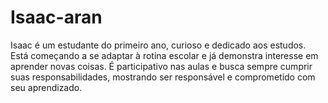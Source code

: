# Isaac-aran
Isaac é um estudante do primeiro ano, curioso e dedicado aos estudos. Está começando a se adaptar à rotina escolar e já demonstra interesse em aprender novas coisas. É participativo nas aulas e busca sempre cumprir suas responsabilidades, mostrando ser responsável e comprometido com seu aprendizado.
